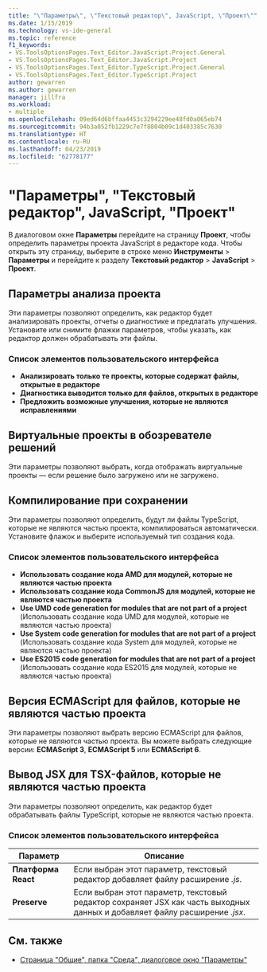 ```yaml
---
title: "\"Параметры\", \"Текстовый редактор\", JavaScript, \"Проект\""
ms.date: 1/15/2019
ms.technology: vs-ide-general
ms.topic: reference
f1_keywords:
- VS.ToolsOptionsPages.Text_Editor.JavaScript.Project.General
- VS.ToolsOptionsPages.Text_Editor.JavaScript.Project
- VS.ToolsOptionsPages.Text_Editor.TypeScript.Project.General
- VS.ToolsOptionsPages.Text_Editor.TypeScript.Project
author: gewarren
ms.author: gewarren
manager: jillfra
ms.workload:
- multiple
ms.openlocfilehash: 09ed64d6bffaa4453c3294229ee48fd0a065eb74
ms.sourcegitcommit: 94b3a052fb1229c7e7f8804b09c1d403385c7630
ms.translationtype: HT
ms.contentlocale: ru-RU
ms.lasthandoff: 04/23/2019
ms.locfileid: "62778177"
---
```

# <a name="options-text-editor-javascript-project"></a>"Параметры", "Текстовый редактор", JavaScript, "Проект"

В диалоговом окне **Параметры** перейдите на страницу **Проект**, чтобы определить параметры проекта JavaScript в редакторе кода. Чтобы открыть эту страницу, выберите в строке меню **Инструменты** > **Параметры** и перейдите к разделу **Текстовый редактор** > **JavaScript** > **Проект**.

## <a name="project-analysis-options"></a>Параметры анализа проекта

Эти параметры позволяют определить, как редактор будет анализировать проекты, отчеты о диагностике и предлагать улучшения. Установите или снимите флажки параметров, чтобы указать, как редактор должен обрабатывать эти файлы.

### <a name="uielement-list"></a>Список элементов пользовательского интерфейса

- **Анализировать только те проекты, которые содержат файлы, открытые в редакторе**
- **Диагностика выводится только для файлов, открытых в редакторе**
- **Предложить возможные улучшения, которые не являются исправлениями**

## <a name="virtual-projects-in-solution-explorer"></a>Виртуальные проекты в обозревателе решений

Эти параметры позволяют выбрать, когда отображать виртуальные проекты — если решение было загружено или не загружено.

## <a name="compile-on-save"></a>Компилирование при сохранении

Эти параметры позволяют определить, будут ли файлы TypeScript, которые не являются частью проекта, компилироваться автоматически. Установите флажок и выберите используемый тип создания кода.

### <a name="uielement-list"></a>Список элементов пользовательского интерфейса

- **Использовать создание кода AMD для модулей, которые не являются частью проекта**
- **Использовать создание кода CommonJS для модулей, которые не являются частью проекта**
- **Use UMD code generation for modules that are not part of a project** (Использовать создание кода UMD для модулей, которые не являются частью проекта)
- **Use System code generation for modules that are not part of a project** (Использовать создание кода System для модулей, которые не являются частью проекта)
- **Use ES2015 code generation for modules that are not part of a project** (Использовать создание кода ES2015 для модулей, которые не являются частью проекта)

## <a name="ecmascript-version-for-files-that-are-not-part-of-a-project"></a>Версия ECMAScript для файлов, которые не являются частью проекта

Эти параметры позволяют выбрать версию ECMAScript для файлов, которые не являются частью проекта. Вы можете выбрать следующие версии: **ECMAScript 3**, **ECMAScript 5** или **ECMAScript 6**.

## <a name="jsx-emit-for-tsx-files-that-are-not-part-of-a-project"></a>Вывод JSX для TSX-файлов, которые не являются частью проекта

Эти параметры позволяют определить, как редактор будет обрабатывать файлы TypeScript, которые не являются частью проекта.

### <a name="uielement-list"></a>Список элементов пользовательского интерфейса

|Параметр|Описание|
|------------|-----------------|
|**Платформа React**|Если выбран этот параметр, текстовый редактор добавляет файлу расширение *.js*.|
|**Preserve**|Если выбран этот параметр, текстовый редактор сохраняет JSX как часть выходных данных и добавляет файлу расширение *.jsx*.|

## <a name="see-also"></a>См. также

- [Страница "Общие", папка "Среда", диалоговое окно "Параметры"](../../ide/reference/general-environment-options-dialog-box.md)